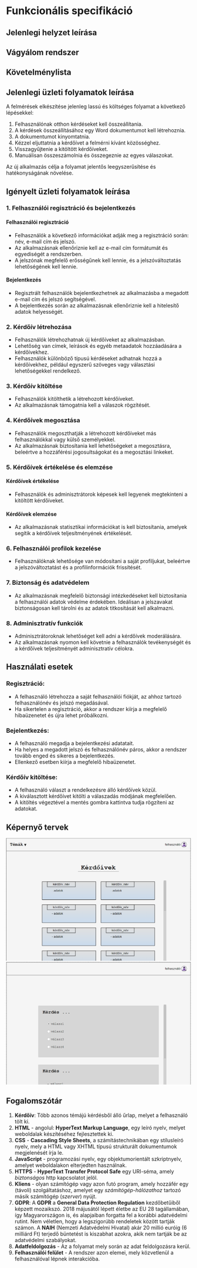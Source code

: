 # Funkcionális specifikáció

## Jelenlegi helyzet leírása

## Vágyálom rendszer

## Követelménylista

## Jelenlegi üzleti folyamatok leírása

A felmérések elkészítése jelenleg lassú és költséges folyamat a következő lépésekkel:

1. Felhasználónak otthon kérdéseket kell összeállítania.
2. A kérdések összeállításához egy Word dokumentumot kell létrehoznia.
3. A dokumentumot kinyomtatnia.
4. Kézzel eljuttatnia a kérdőívet a felmérni kívánt közösséghez.
5. Visszagyűjtenie a kitöltött kérdőíveket.
6. Manuálisan összeszámolnia és összegeznie az egyes válaszokat.

Az új alkalmazás célja a folyamat jelentős leegyszerűsítése és hatékonyságának növelése.

## Igényelt üzleti folyamatok leírása

### 1. Felhasználói regisztráció és bejelentkezés

#### Felhasználói regisztráció

- Felhasználók a következő információkat adják meg a regisztráció során: név, e-mail cím és jelszó.
- Az alkalmazásnak ellenőriznie kell az e-mail cím formátumát és egyediségét a rendszerben.
- A jelszónak megfelelő erősségűnek kell lennie, és a jelszóváltoztatás lehetőségének kell lennie.

#### Bejelentkezés

- Regisztrált felhasználók bejelentkezhetnek az alkalmazásba a megadott e-mail cím és jelszó segítségével.
- A bejelentkezés során az alkalmazásnak ellenőriznie kell a hitelesítő adatok helyességét.

### 2. Kérdőív létrehozása

- Felhasználók létrehozhatnak új kérdőíveket az alkalmazásban.
- Lehetőség van címek, leírások és egyéb metaadatok hozzáadására a kérdőívekhez.
- Felhasználók különböző típusú kérdéseket adhatnak hozzá a kérdőívekhez, például egyszerű szöveges vagy választási lehetőségekkel rendelkező.

### 3. Kérdőív kitöltése

- Felhasználók kitölthetik a létrehozott kérdőíveket.
- Az alkalmazásnak támogatnia kell a válaszok rögzítését.

### 4. Kérdőívek megosztása

- Felhasználók megoszthatják a létrehozott kérdőíveket más felhasználókkal vagy külső személyekkel.
- Az alkalmazásnak biztosítania kell lehetőségeket a megosztásra, beleértve a hozzáférési jogosultságokat és a megosztási linkeket.

### 5. Kérdőívek értékelése és elemzése

#### Kérdőívek értékelése

- Felhasználók és adminisztrátorok képesek kell legyenek megtekinteni a kitöltött kérdőíveket.

#### Kérdőívek elemzése

- Az alkalmazásnak statisztikai információkat is kell biztosítania, amelyek segítik a kérdőívek teljesítményének értékelését.

### 6. Felhasználói profilok kezelése

- Felhasználóknak lehetősége van módosítani a saját profiljukat, beleértve a jelszóváltoztatást és a profilinformációk frissítését.

### 7. Biztonság és adatvédelem

- Az alkalmazásnak megfelelő biztonsági intézkedéseket kell biztosítania a felhasználói adatok védelme érdekében. Ideálisan a jelszavakat biztonságosan kell tárolni és az adatok titkosítását kell alkalmazni.

### 8. Adminisztratív funkciók

- Adminisztrátoroknak lehetőséget kell adni a kérdőívek moderálására.
- Az alkalmazásnak nyomon kell követnie a felhasználók tevékenységét és a kérdőívek teljesítményét adminisztratív célokra.

## Használati esetek
### Regisztráció:
- A felhasználó létrehozza a saját felhasználói fiókját, az ahhoz tartozó felhasználónév és jelszó megadásával.
- Ha sikertelen a regisztráció, akkor a rendszer kiírja a megfelelő hibaüzenetet és újra lehet próbálkozni. 
### Bejelentkezés:
- A felhasználó megadja a bejelentkezési adatatait.
- Ha helyes a megadott jelszó és felhasználónév páros, akkor a rendszer tovább enged és sikeres a bejelentkezés.
- Ellenkező esetben kiírja a megfelelő hibaüzenetet.
### Kérdőív kitöltése:
- A felhasználó választ a rendelkezésre álló kérdőívek közül.
- A kiválasztott kérdőívet kitölti a válaszadás módjának megfelelően.
- A kitöltés végeztével a mentés gombra kattintva tudja rögzíteni az adatokat.

## Képernyő tervek
![kepernyoterv1](img/kepernyoterv1.png)
![kepernyoterv2](img/kepernyoterv2.png)
## Fogalomszótár
   1. **Kérdőív**: Több azonos témájú kérdésből álló űrlap, melyet a felhasználó tölt ki.
   2. **HTML** - angolul: **HyperText Markup Language**, egy leíró nyelv, melyet weboldalak készítéséhez fejlesztettek ki.
   3. **CSS** - **Cascading Style Sheets**, a számítástechnikában egy stílusleíró nyelv, mely a HTML vagy XHTML típusú strukturált dokumentumok megjelenését írja le.
   4. **JavaScript** - programozási nyelv, egy objektumorientált szkriptnyelv, amelyet weboldalakon elterjedten használnak.
   5. **HTTPS** - **HyperText Transfer Protocol Safe** egy URI-séma, amely *biztonságos* http kapcsolatot jelöl.
   6. **Kliens** - olyan számítógép vagy azon futó program, amely hozzáfér egy (távoli) szolgáltatáshoz, amelyet egy *számítógép-hálózathoz* tartozó másik számítógép (*szerver*) nyújt.
   7. **GDPR**: A **GDPR** a **General Data Protection Regulation** kezdőbetűiből képzett mozaikszó. 2018 májusától lépett életbe az EU 28 tagállamában, így Magyarországon is, és alapjaiban forgatta fel a korábbi adatvédelmi rutint. Nem véletlen, hogy a legszigorúbb rendeletek között tartják számon. A **NAIH** (Nemzeti Adatvédelmi Hivatal) akár 20 millió euróig (6 milliárd Ft) terjedő büntetést is kiszabhat azokra, akik nem tartják be az adatvédelmi szabályokat.
   8. **Adatfeldolgozás** - Az a folyamat mely során az adat feldolgozásra kerül.
   9. **Felhasználói felület** - A rendszer azon elemei, mely közvetlenül a felhasználóval lépnek interakcióba.